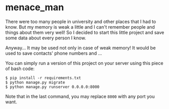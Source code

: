 # menace_man
There were too many people in university and other places that I had to know.
But my memory is weak a little and I can't remember people and things about
them very well! So I decided to start this little project and save some data
about every person I know.

Anyway... It may be used not only in case of weak memory! It would be used to
save contacts' phone numbers and ...

You can simply run a version of this project on your server using this piece
of bash code:

```
$ pip install -r requirements.txt
$ python manage.py migrate
$ python manage.py runserver 0.0.0.0:8000
```

Note that in the last command, you may replace `8000` with any port you want.
